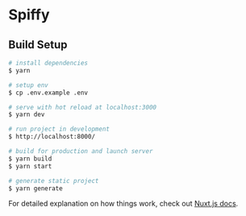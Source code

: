 # Spiffy

## Build Setup

```bash
# install dependencies
$ yarn

# setup env
$ cp .env.example .env

# serve with hot reload at localhost:3000
$ yarn dev

# run project in development
$ http://localhost:8000/

# build for production and launch server
$ yarn build
$ yarn start

# generate static project
$ yarn generate
```

For detailed explanation on how things work, check out [Nuxt.js docs](https://nuxtjs.org).
